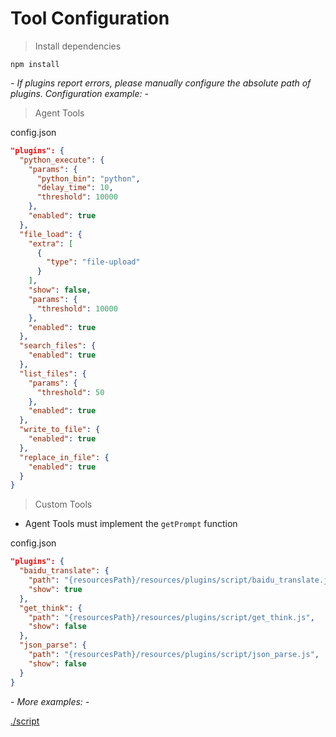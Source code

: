 # Tool Configuration

> Install dependencies

```shell
npm install
```

_- If plugins report errors, please manually configure the absolute path of plugins. Configuration example: -_

> Agent Tools

config.json

```json
"plugins": {
  "python_execute": {
    "params": {
      "python_bin": "python",
      "delay_time": 10,
      "threshold": 10000
    },
    "enabled": true
  },
  "file_load": {
    "extra": [
      {
        "type": "file-upload"
      }
    ],
    "show": false,
    "params": {
      "threshold": 10000
    },
    "enabled": true
  },
  "search_files": {
    "enabled": true
  },
  "list_files": {
    "params": {
      "threshold": 50
    },
    "enabled": true
  },
  "write_to_file": {
    "enabled": true
  },
  "replace_in_file": {
    "enabled": true
  }
}
```

> Custom Tools

* Agent Tools must implement the `getPrompt` function

config.json

```json
"plugins": {
  "baidu_translate": {
    "path": "{resourcesPath}/resources/plugins/script/baidu_translate.js",
    "show": true
  },
  "get_think": {
    "path": "{resourcesPath}/resources/plugins/script/get_think.js",
    "show": false
  },
  "json_parse": {
    "path": "{resourcesPath}/resources/plugins/script/json_parse.js",
    "show": false
  }
}
```

_- More examples: -_

[./script](script)
